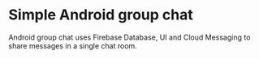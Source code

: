 # Simple Android group chat
 Android group chat uses Firebase Database, UI and Cloud Messaging to share messages in a single chat room.
